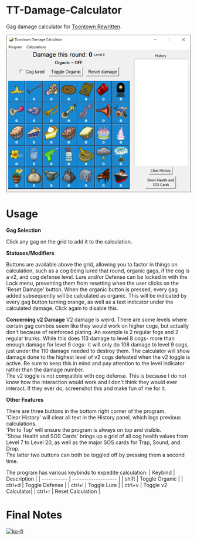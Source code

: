 # TT-Damage-Calculator
 Gag damage calculator for [Toontown Rewritten](https://toontownrewritten.com/).

![The Program](https://github.com/Vhou-Atroph/TT-Damage-Calculator/blob/main/preview.png?raw=true)

# Usage
**Gag Selection**

Click any gag on the grid to add it to the calculation. 

**Statuses/Modifiers**

Buttons are available above the grid, allowing you to factor in things on calculation, such as a cog being lured that round, organic gags, if the cog is a v2, and cog defense level. Lure and/or Defense can be locked in with the Lock menu, preventing them from resetting when the user clicks on the 'Reset Damage' button. When the organic button is pressed, every gag added subsequently will be calculated as organic. This will be indicated by every gag button turning orange, as well as a text indicator under the calculated damage. Click again to disable this.  

**Concerning v2 Damage**
V2 damage is weird. There are some levels where certain gag combos seem like they would work on higher cogs, but actually don't because of reinforced plating. An example is 2 regular fogs and 2 regular trunks. While this does 113 damage to level 8 cogs- more than enough damage for level 9 cogs- it will only do 108 damage to level 9 cogs, just under the 110 damage needed to destroy them. The calculator will show damage done to the highest level of v2 cogs defeated when the v2 toggle is active. Be sure to keep this in mind and pay attention to the level indicator rather than the damage number.  
The v2 toggle is not compatible with cog defense. This is because I do not know how the interaction would work and I don't think they would ever interact. If they ever do, screenshot this and make fun of me for it.  

**Other Features**

There are three buttons in the bottom right corner of the program.  
'Clear History' will clear all text in the History panel, which logs previous calculations.  
'Pin to Top' will ensure the program is always on top and visible.  
'Show Health and SOS Cards' brings up a grid of all cog health values from Level 7 to Level 20, as well as the major SOS cards for Trap, Sound, and Drop.  
The latter two buttons can both be toggled off by pressing them a second time.  

The program has various keybinds to expedite calculation:
| Keybind     | Description         |
| ----------- | ------------------- |
| shift       | Toggle Organic      |
| ctrl+d      | Toggle Defense      |
| ctrl+l      | Toggle Lure         |
| ctrl+v      | Toggle v2 Calculator|
| ctrl+r      | Reset Calculation   |

# Final Notes
[![ko-fi](https://ko-fi.com/img/githubbutton_sm.svg)](https://ko-fi.com/I2I65IWZG)
